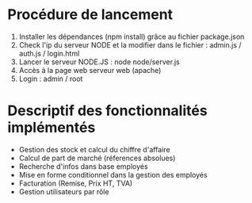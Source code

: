 # Procédure de lancement
1. Installer les dépendances (npm install) grâce au fichier package.json
2. Check l'ip du serveur NODE et la modifier dans le fichier  : admin.js / auth.js / login.html
3. Lancer le serveur NODE.JS : node node/server.js
4. Accès à la page web serveur web (apache)
5. Login : admin / root

# Descriptif des fonctionnalités implémentés
- Gestion des stock et calcul du chiffre d'affaire
- Calcul de part de marché (réferences absolues)
- Recherche d'infos dans base employés
- Mise en forme conditionnel dans la gestion des employés
- Facturation (Remise, Prix HT, TVA)
- Gestion utilisateurs par rôle